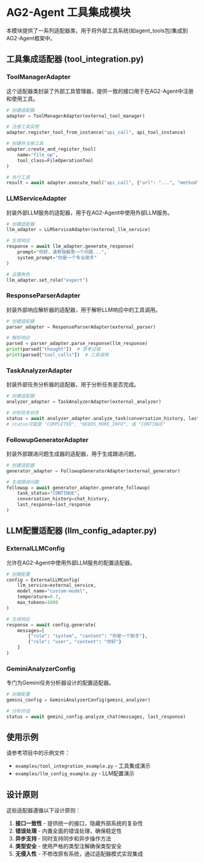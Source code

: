 # AG2-Agent 工具集成模块

本模块提供了一系列适配器类，用于将外部工具系统(如agent_tools包)集成到AG2-Agent框架中。

## 工具集成适配器 (tool_integration.py)

### ToolManagerAdapter

这个适配器类封装了外部工具管理器，提供一致的接口用于在AG2-Agent中注册和使用工具。

```python
# 创建适配器
adapter = ToolManagerAdapter(external_tool_manager)

# 注册工具实例
adapter.register_tool_from_instance("api_call", api_tool_instance)

# 创建并注册工具
adapter.create_and_register_tool(
    name="file_op", 
    tool_class=FileOperationTool
)

# 执行工具
result = await adapter.execute_tool("api_call", {"url": "...", "method": "GET"})
```

### LLMServiceAdapter

封装外部LLM服务的适配器，用于在AG2-Agent中使用外部LLM服务。

```python
# 创建适配器
llm_adapter = LLMServiceAdapter(external_llm_service)

# 生成响应
response = await llm_adapter.generate_response(
    prompt="你好，请帮我解答一个问题...",
    system_prompt="你是一个专业助手"
)

# 设置角色
llm_adapter.set_role("expert")
```

### ResponseParserAdapter

封装外部响应解析器的适配器，用于解析LLM响应中的工具调用。

```python
# 创建适配器
parser_adapter = ResponseParserAdapter(external_parser)

# 解析响应
parsed = parser_adapter.parse_response(llm_response)
print(parsed["thought"])  # 思考过程
print(parsed["tool_calls"])  # 工具调用
```

### TaskAnalyzerAdapter

封装外部任务分析器的适配器，用于分析任务是否完成。

```python
# 创建适配器
analyzer_adapter = TaskAnalyzerAdapter(external_analyzer)

# 分析任务状态
status = await analyzer_adapter.analyze_task(conversation_history, last_response)
# status可能是 "COMPLETED", "NEEDS_MORE_INFO", 或 "CONTINUE"
```

### FollowupGeneratorAdapter

封装外部跟进问题生成器的适配器，用于生成跟进问题。

```python
# 创建适配器
generator_adapter = FollowupGeneratorAdapter(external_generator)

# 生成跟进问题
followup = await generator_adapter.generate_followup(
    task_status="CONTINUE",
    conversation_history=chat_history,
    last_response=last_response
)
```

## LLM配置适配器 (llm_config_adapter.py)

### ExternalLLMConfig

允许在AG2-Agent中使用外部LLM服务的配置适配器。

```python
# 创建配置
config = ExternalLLMConfig(
    llm_service=external_service,
    model_name="custom-model",
    temperature=0.7,
    max_tokens=1000
)

# 生成响应
response = await config.generate(
    messages=[
        {"role": "system", "content": "你是一个助手"},
        {"role": "user", "content": "你好"}
    ]
)
```

### GeminiAnalyzerConfig

专门为Gemini任务分析器设计的配置适配器。

```python
# 创建配置
gemini_config = GeminiAnalyzerConfig(gemini_analyzer)

# 分析对话
status = await gemini_config.analyze_chat(messages, last_response)
```

## 使用示例

请参考项目中的示例文件：
- `examples/tool_integration_example.py` - 工具集成演示
- `examples/llm_config_example.py` - LLM配置演示

## 设计原则

这些适配器遵循以下设计原则：
1. **接口一致性** - 提供统一的接口，隐藏外部系统的复杂性
2. **错误处理** - 内置全面的错误处理，确保稳定性
3. **异步支持** - 同时支持同步和异步操作方法
4. **类型安全** - 使用严格的类型注解确保类型安全
5. **无侵入性** - 不修改原有系统，通过适配器模式实现集成